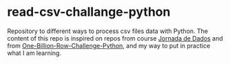 # read-csv-challange-python
Repository to different ways to process csv files data with Python. The content of this repo is inspired on repos from course [Jornada de Dados](https://github.com/lvgalvao/data-engineering-roadmap.git) and from [One-Billion-Row-Challenge-Python](https://github.com/lvgalvao/One-Billion-Row-Challenge-Python.git), and my way to put in practice what I am learning.
